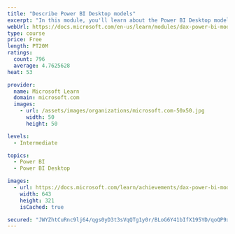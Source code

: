 ```yaml
---
title: "Describe Power BI Desktop models"
excerpt: "In this module, you'll learn about the Power BI Desktop model structure, star schema design basics, analytics queries, and report visual configuration. This module provides a strong foundation on which you can learn to optimize model designs and add model calculations."
webUrl: https://docs.microsoft.com/en-us/learn/modules/dax-power-bi-models/
type: course
price: Free
length: PT20M
ratings:
  count: 796
  average: 4.7625628
heat: 53

provider:
  name: Microsoft Learn
  domain: microsoft.com
  images:
    - url: /assets/images/organizations/microsoft.com-50x50.jpg
      width: 50
      height: 50

levels:
  - Intermediate

topics:
  - Power BI
  - Power BI Desktop

images:
  - url: https://docs.microsoft.com/learn/achievements/dax-power-bi-models-social.png
    width: 643
    height: 321
    isCached: true

secured: "JWYZhtCuRnc9lj64/qgs0yD3t3sVqQTg1y0r/BLoG6Y41bIfX195YD/qoQP9xk+2oANFIxBhzcgk4ltcH2JdSZmS8oofLyrcelDXBu8ujfuubKWceXMfLpnq1y9ftnX+Gy8z9Jvg6tzdTOXRI699gYuNL/qTNs+GU0UpzwGyiTOEa62OnhW2uVQm/cB8ABRxR8m7FRl0YM9oKoUcZtZoUe9L4mH+4O4Tf47r7ydDSglDmFy5dGq/EUZHsvTm+G1diShcZCvZLdB1aJYIBSxokt3igRueup7OHjQ0kTjFk8Y0sSYu2oTqwsjtePy4OhaX6S2/cTpbEcyCM85yNcbtbicvW39D6pOR0IeFewQnuwOJDmjm/Y4QumInMpd6HgJTC3HmSefOy8RaRR+K0GLQDFSW4R8ZOiFPXSenQG4n/x4=;vpnKwFu/aBCQqVO/AgcH1A=="
---
```


